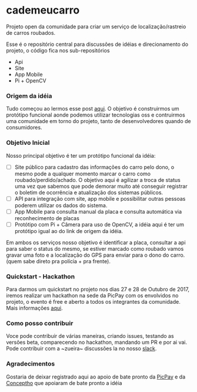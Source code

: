 # cademeucarro
Projeto open da comunidade para criar um serviço de localização/rastreio de carros roubados.

Esse é o repositório central para discussões de idéias e direcionamento do projeto, o código fica nos sub-repositórios
* Api
* Site
* App Mobile
* Pi + OpenCV

### Origem da idéia
Tudo começou ao lermos esse post [aqui](https://medium.freecodecamp.org/how-i-replicated-an-86-million-project-in-57-lines-of-code-277031330ee9).
O objetivo é construirmos um protótipo funcional aonde podemos utilizar tecnologias oss e contruirmos uma comunidade em torno do projeto, tanto de desenvolvedores quando de consumidores.

### Objetivo Inicial
Nosso principal objetivo é ter um protótipo funcional da idéia:
- [ ] Site público para cadastro das informações do carro pelo dono, o mesmo pode a qualquer momento marcar o carro como roubado/perdido/achado. O objetivo aqui é agilizar a troca de status uma vez que sabemos que pode demorar muito até conseguir registrar o boletim de ocorrência e atualização dos sistemas públicos.
- [ ] API para integração com site, app mobile e possibilitar outras pessoas poderem utilizar os dados do sistema.
- [ ] App Mobile para consulta manual da placa e consulta automática via reconhecimento de placas
- [ ] Protótipo com Pi + Câmera para uso de OpenCV, a idéia aqui é ter um protótipo igual ao do link de origem da idéia.

Em ambos os serviços nosso objetivo é identificar a placa, consultar a api para saber o status do mesmo, se estiver marcado como roubado vamos gravar uma foto e a localização do GPS para enviar para o dono do carro. (quem sabe direto pra polícia + pra frente).

### Quickstart - Hackathon
Para darmos um quickstart no projeto nos dias 27 e 28 de Outubro de 2017, iremos realizar um hackathon na sede da PicPay com os envolvidos no projeto, o evento é free e aberto a todos os integrantes da comunidade. Mais informações [aqui](http://atualizarolink.com).

### Como posso contribuir
Voce pode contribuir de várias maneiras, criando issues, testando as versões beta, comparecendo no hackathon, mandando um PR e por ai vai. Pode contribuir com a ~zueira~ discussões la no nosso [slack](http://devescom.herokuapp.com/).

### Agradecimentos
Gostaria de deixar registrado aqui ao apoio de bate pronto da [PicPay](https://www.picpay.com/site/) e da [Conceptho](http://conceptho.com/) que apoiaram de bate pronto a idéia

